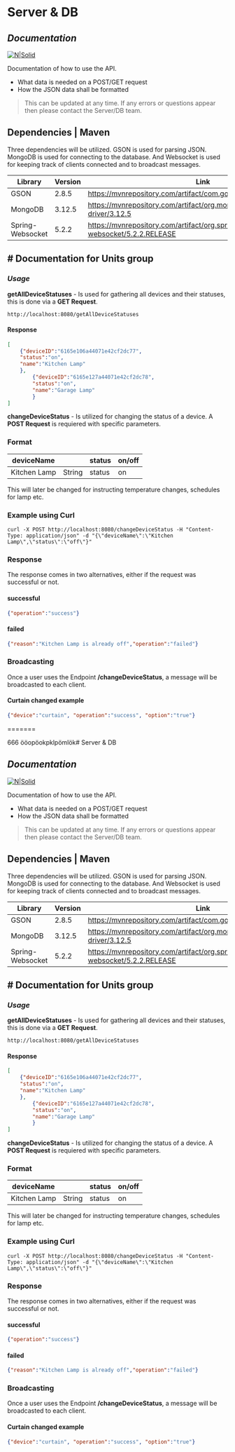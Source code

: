
# Server & DB
## _Documentation_

[![N|Solid](https://sts.hkr.se/adfs/portal/logo/logo.sv.png?id=EEF44783CA63147AE553003A4940C9CC9EB367CC3B5D0CD3AF6D260338D971B5)](https://nodesource.com/products/nsolid)

Documentation of how to use the API. 

- What data is needed on a POST/GET request
- How the JSON data shall be formatted

> This can be updated at any time. If any errors or questions appear then please contact the Server/DB team.

## Dependencies | Maven

Three dependencies will be utilized. GSON is used for parsing JSON. MongoDB is used for connecting to the database. 
And Websocket is used for keeping track of clients connected and to broadcast messages. 

| Library | Version | Link |
| ------ | ------ | ------ | 
| GSON | 2.8.5 | https://mvnrepository.com/artifact/com.google.code.gson/gson/2.8.5
| MongoDB | 3.12.5 | https://mvnrepository.com/artifact/org.mongodb/mongo-java-driver/3.12.5
| Spring-Websocket | 5.2.2 | https://mvnrepository.com/artifact/org.springframework/spring-websocket/5.2.2.RELEASE

## # Documentation for Units group

### _Usage_

**getAllDeviceStatuses** - Is used for gathering all devices and their statuses, this is done via a **GET Request**.
```
http://localhost:8080/getAllDeviceStatuses
``` 
#### Response
```json
[
    {"deviceID":"6165e106a44071e42cf2dc77",
    "status":"on",
    "name":"Kitchen Lamp"
    },
        {"deviceID":"6165e127a44071e42cf2dc78",
        "status":"on",
        "name":"Garage Lamp"
        }
]
```

**changeDeviceStatus** - Is utilized for changing the status of a device. A **POST Request** is requiered with specific parameters.

### Format
| deviceName | <type> | status | on/off
| ------ | ------ | ------ | ------ |
| Kitchen Lamp | String | status | on

This will later be changed for instructing temperature changes, schedules for lamp etc.
### Example using Curl
```
curl -X POST http://localhost:8080/changeDeviceStatus -H "Content-Type: application/json" -d "{\"deviceName\":\"Kitchen Lamp\",\"status\":\"off\"}"
```
### Response
The response comes in two alternatives, either if the request was successful or not. 

#### successful
```json
{"operation":"success"}
```

#### failed
```json
{"reason":"Kitchen Lamp is already off","operation":"failed"}
```
### Broadcasting
Once a user uses the Endpoint **/changeDeviceStatus**, a message will be broadcasted to each client. 
#### Curtain changed example
```json
{"device":"curtain", "operation":"success", "option":"true"}
```
=======

666 ööopöokpklpömlök# Server & DB
## _Documentation_

[![N|Solid](https://sts.hkr.se/adfs/portal/logo/logo.sv.png?id=EEF44783CA63147AE553003A4940C9CC9EB367CC3B5D0CD3AF6D260338D971B5)](https://nodesource.com/products/nsolid)

Documentation of how to use the API. 

- What data is needed on a POST/GET request
- How the JSON data shall be formatted

> This can be updated at any time. If any errors or questions appear then please contact the Server/DB team.

## Dependencies | Maven

Three dependencies will be utilized. GSON is used for parsing JSON. MongoDB is used for connecting to the database. 
And Websocket is used for keeping track of clients connected and to broadcast messages. 

| Library | Version | Link |
| ------ | ------ | ------ | 
| GSON | 2.8.5 | https://mvnrepository.com/artifact/com.google.code.gson/gson/2.8.5
| MongoDB | 3.12.5 | https://mvnrepository.com/artifact/org.mongodb/mongo-java-driver/3.12.5
| Spring-Websocket | 5.2.2 | https://mvnrepository.com/artifact/org.springframework/spring-websocket/5.2.2.RELEASE

## # Documentation for Units group

### _Usage_

**getAllDeviceStatuses** - Is used for gathering all devices and their statuses, this is done via a **GET Request**.
```
http://localhost:8080/getAllDeviceStatuses
``` 
#### Response
```json
[
    {"deviceID":"6165e106a44071e42cf2dc77",
    "status":"on",
    "name":"Kitchen Lamp"
    },
        {"deviceID":"6165e127a44071e42cf2dc78",
        "status":"on",
        "name":"Garage Lamp"
        }
]
```

**changeDeviceStatus** - Is utilized for changing the status of a device. A **POST Request** is requiered with specific parameters.

### Format
| deviceName | <type> | status | on/off
| ------ | ------ | ------ | ------ |
| Kitchen Lamp | String | status | on

This will later be changed for instructing temperature changes, schedules for lamp etc.
### Example using Curl
```
curl -X POST http://localhost:8080/changeDeviceStatus -H "Content-Type: application/json" -d "{\"deviceName\":\"Kitchen Lamp\",\"status\":\"off\"}"
```
### Response
The response comes in two alternatives, either if the request was successful or not. 

#### successful
```json
{"operation":"success"}
```

#### failed
```json
{"reason":"Kitchen Lamp is already off","operation":"failed"}
```
### Broadcasting
Once a user uses the Endpoint **/changeDeviceStatus**, a message will be broadcasted to each client. 
#### Curtain changed example
```json
{"device":"curtain", "operation":"success", "option":"true"}
```

